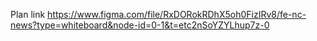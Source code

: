

Plan link https://www.figma.com/file/RxDORokRDhX5oh0FizIRv8/fe-nc-news?type=whiteboard&node-id=0-1&t=etc2nSoYZYLhup7z-0